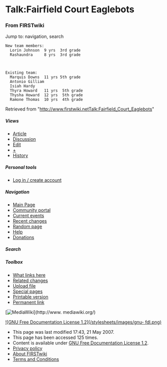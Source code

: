 # Talk:Fairfield Court Eaglebots

### From FIRSTwiki

Jump to: navigation, search

    
    
    New team members:
      Lorin Johnson  9 yrs  3rd grade
      Rashaundra     8 yrs  3rd grade
    
    
    
    Existing team:
      Marquis Downs  11 yrs 5th grade
      Antonio Gilliam
      Isiah Hardy
      Thyra Howard   11 yrs  5th grade
      Thysha Howard  12 yrs  5th grade
      Ramone Thomas  10 yrs  4th grade
    

Retrieved from
"<http://www.firstwiki.netTalk:Fairfield_Court_Eaglebots>"

##### Views

  * [Article](Fairfield_Court_Eaglebots)
  * [Discussion](Talk:Fairfield_Court_Eaglebots)
  * [Edit](/index.php?title=Talk:Fairfield_Court_Eaglebots&action=edit)
  * [+](/index.php?title=Talk:Fairfield_Court_Eaglebots&action=edit&section=new)
  * [History](/index.php?title=Talk:Fairfield_Court_Eaglebots&action=history)

##### Personal tools

  * [Log in / create account](/index.php?title=Special:Userlogin&returnto=Talk:Fairfield_Court_Eaglebots)

[](Main_Page "Main Page" )

##### Navigation

  * [Main Page](Main_Page)
  * [Community portal](FIRSTwiki:Community_portal)
  * [Current events](Current_events)
  * [Recent changes](Special:Recentchanges)
  * [Random page](Special:Random)
  * [Help](Help:Contents)
  * [Donations](FIRSTwiki:Site_support)

##### Search



##### Toolbox

  * [What links here](Special:Whatlinkshere/Talk:Fairfield_Court_Eaglebots)
  * [Related changes](Special:Recentchangeslinked/Talk:Fairfield_Court_Eaglebots)
  * [Upload file](Special:Upload)
  * [Special pages](Special:Specialpages)
  * [Printable version](/index.php?title=Talk:Fairfield_Court_Eaglebots&printable=yes)
  * [Permanent link](/index.php?title=Talk:Fairfield_Court_Eaglebots&oldid=60572)

[![MediaWiki](/skins/common/images/poweredby_mediawiki_88x31.png)](http://www.
mediawiki.org/)

[![GNU Free Documentation License 1.2](/stylesheets/images/gnu-
fdl.png)](http://www.gnu.org/copyleft/fdl.html)

  * This page was last modified 17:43, 21 May 2007.
  * This page has been accessed 125 times.
  * Content is available under [GNU Free Documentation License 1.2](http://www.gnu.org/copyleft/fdl.html "http://www.gnu.org/copyleft/fdl.html" ).
  * [Privacy policy](FIRSTwiki:Privacy_policy "FIRSTwiki:Privacy policy" )
  * [About FIRSTwiki](FIRSTwiki:About "FIRSTwiki:About" )
  * [Terms and Conditions](FIRSTwiki:Terms_and_conditions "FIRSTwiki:Terms and conditions" )

